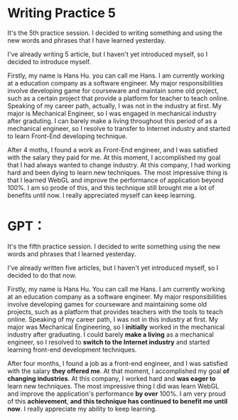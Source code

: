 # Writing Practice 5

It's the 5th practice session. I decided to writing something and using the new words and phrases that I have learned  yesterday.

I've already writing 5 article, but I haven't yet introduced myself, so I decided to introduce myself. 

Firstly, my name is Hans Hu. you can call me Hans. I am currently working at a education company as  a software engineer. My major responsibilities involve developing game for courseware and maintain some old project, such as a certain project that provide a platform for teacher to teach online. Speaking of my career path, actually, I was not in the industry at first. My major is Mechanical Engineer, so I was engaged in mechanical industry after graduting. I can barely make a living throughout this period of as a mechanical engineer, so I resolve to transfer to Internet industry and started to learn Front-End developing technique.

After 4 moths, I found a work as Front-End engineer, and I was satisfied with the salary they paid for me. At this moment, I accomplished my goal that I had  always wanted to change industry. At this company, I had working hard and been dying to learn new techniques. The most impressive thing is that I learned WebGL and improve the performance of application beyond 100%. I am so prode of this, and this technique still brought me a lot of benefits until now. I really appreciated myself can keep learning.



# GPT：

It's the fifth practice session. I decided to write something using the new words and phrases that I learned yesterday.

I've already written five articles, but I haven't yet introduced myself, so I decided to do that now.

Firstly, my name is Hans Hu. You can call me Hans. I am currently working at an education company as a software engineer. My major responsibilities involve developing games for courseware and maintaining some old projects, such as a platform that provides teachers with the tools to teach online. Speaking of my career path, I was not in this industry at first. My major was Mechanical Engineering, so I **initially** worked in the mechanical industry after graduating. I could barely **make a living** as a mechanical engineer, so I resolved to **switch to the Internet industry** and started learning front-end development techniques.

After four months, I found a job as a front-end engineer, and I was satisfied with the salary **they offered me**. At that moment, I accomplished my goal **of changing industries**. At this company, I worked hard and **was eager to** learn new techniques. The most impressive thing I did was learn WebGL and improve the application's performance **by over** 100%. I am very proud of this **achievement**, **and this technique has continued to benefit me until now**. I really appreciate my ability to keep learning.
